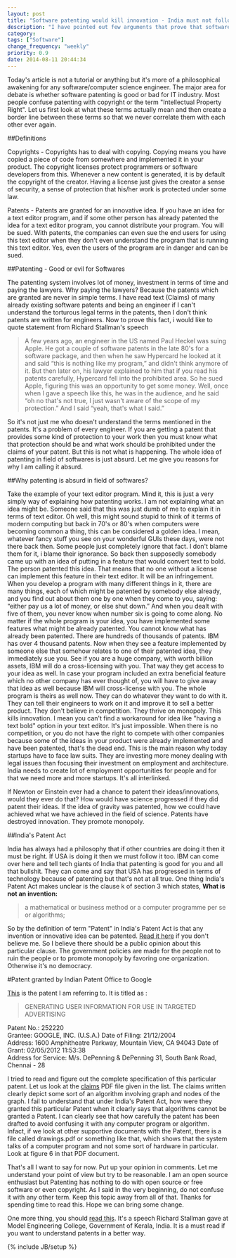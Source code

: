 ```yaml
---
layout: post
title: "Software patenting would kill innovation - India must not follow America"
description: "I have pointed out few arguments that prove that software patenting can be disastrous. Go on and read about it."
category:
tags: ["Software"]
change_frequency: "weekly"
priority: 0.9
date: 2014-08-11 20:44:34
---
```



Today's article is not a tutorial or anything but it's more of a philosophical awakening for any software/computer science engineer. The major area for debate is whether software patenting is good or bad for IT industry. Most people confuse patenting with copyright or the term "Intellectual Property Right". Let us first look at what these terms actually mean and then create a border line between these terms so that we never correlate them with each other ever again.

##Definitions

Copyrights - Copyrights has to deal with copying. Copying means you have copied a piece of code from somewhere and implemented it in your product. The copyright licenses protect programmers or software developers from this. Whenever a new content is generated, it is by default the copyright of the creator. Having a license just gives the creator a sense of security, a sense of protection that his/her work is protected under some law. 

Patents - Patents are granted for an innovative idea. If you have an idea for a text editor program, and if some other person has already patented the idea for a text editor program, you cannot distribute your program. You will be sued. With patents, the companies can even sue the end users for using this text editor when they don't even understand the program that is running this text editor. Yes, even the users of the program are in danger and can be sued. 

##Patenting - Good or evil for Softwares

The patenting system involves lot of money, investment in terms of time and paying the lawyers. Why paying the lawyers? Because the patents which are granted are never in simple terms. I have read text (Claims) of many already existing software patents and being an engineer if I can't understand the torturous legal terms in the patents, then I don't think patents are written for engineers.  Now to prove this fact, i would like to quote statement from Richard Stallman's speech 

> A few years ago, an engineer in the US named Paul Heckel was suing
> Apple. He got a couple of software patents in the late 80's for a
> software package, and then when he saw Hypercard he looked at it and
> said “this is nothing like my program,” and didn't think anymore of
> it. But then later on, his lawyer explained to him that if you read
> his patents carefully, Hypercard fell into the prohibited area. So he
> sued Apple, figuring this was an opportunity to get some money. Well,
> once when I gave a speech like this, he was in the audience, and he
> said “oh no that's not true, I just wasn't aware of the scope of my
> protection.” And I said “yeah, that's what I said.”

So it's not just me who doesn't understand the terms mentioned in the patents. It's a problem of every engineer. If you are getting a patent that provides some kind of protection to your work then you must know what that protection should be and what work should be prohibited under the claims of your patent. But this is not what is happening. The whole idea of patenting in field of softwares is just absurd. Let me give you reasons for why I am calling it absurd.

##Why patenting is absurd in field of softwares?

Take the example of your text editor program. Mind it, this is just a very simply way of explaining how patenting works. I am not explaining what an idea might be. Someone said that this was just dumb of me to explain it in terms of text editor. Oh well, this might sound stupid to think of it terms of modern computing but back in 70's or 80's when computers were becoming common a thing, this can be considered a golden idea. I mean, whatever fancy stuff you see on your wonderful GUIs these days, were not there back then. Some people just completely ignore that fact. I don't blame them for it, i blame their ignorance. So back then supposedly somebody came up with an idea of putting in a feature that would convert text to bold. The person patented this idea. That means that no one without a license can implement this feature in their text editor. It will be an infringement. When you develop a program with many different things in it, there are many things, each of which might be patented by somebody else already, and you find out about them one by one when they come to you, saying: “either pay us a lot of money, or else shut down.” And when you dealt with five of them, you never know when number six is going to come along. No matter if the whole program is your idea, you have implemented some features what might be already patented. You cannot know what has already been patented. There are hundreds of thousands of patents. 
IBM has over 4 thousand patents. Now when they see a feature implemented by someone else that somehow relates to one of their patented idea, they immediately sue you. See if you are a huge company, with worth billion assets, IBM will do a cross-licensing with you. That way they get access to your idea as well. In case your program included an extra beneficial feature which no other company has ever thought of, you will have to give away that idea as well because IBM will cross-license with you. The whole program is theirs as well now. They can do whatever they want to do with it. They can tell their engineers to work on it and improve it to sell a better product. They don't believe in competition. They thrive on monopoly. This kills innovation. I mean you can't find a workaround for idea like "having a text bold" option in your text editor. It's just impossible. When there is no competition, or you do not have the right to compete with other companies because some of the ideas in your product were already implemented and have been patented, that's the dead end. This is the main reason why today startups have to face law suits. They are investing more money dealing with legal issues than focusing their investment on employment and architecture. India needs to create lot of employment opportunities for people and for that we need more and more startups. It's all interlinked.

If Newton or Einstein ever had a chance to patent their ideas/innovations, would they ever do that? How would have science progressed if they did patent their ideas. If the idea of gravity was patented, how we could have achieved what we have achieved in the field of science. Patents have destroyed innovation. They promote monopoly. 

##India's Patent Act

India has always had a philosophy that if other countries are doing it then it must be right. If USA is doing it then we must follow it too. IBM can come over here and tell tech giants of India that patenting is good for you and all that bullshit. They can come and say that USA has progressed in terms of technology because of patenting but that's not at all true. 
One thing India's Patent Act makes unclear is the clause k of section 3 which states, **What is not an invention:**

> a mathematical or business method or a computer programme per se or algorithms; 

So by the definition of term "Patent" in India's Patent Act is that any invention or innovative idea can be patented.
[Read it here](http://ipindia.nic.in/ipr/patent/patent_Act_1970_28012013_book.pdf) if you don't believe me.
So I believe there should be a public opinion about this particular clause. The government policies are made for the people not to ruin the people or to promote monopoly by favoring one organization. Otherwise it's no democracy.

#Patent granted by Indian Patent Office to Google

[This](http://ipindiaonline.gov.in/patentsearch/GrantedSearch/ReportProjectPopUp.aspx?Appl_No=2812%2fCHENP%2f2006&Pbl_No=2812%2fCHENP%2f2006&Pat_No=252220) is the patent I am referring to. It is titled as :

> GENERATING USER INFORMATION FOR USE IN TARGETED ADVERTISING

Patent No.: 252220 	
Grantee: GOOGLE, INC. (U.S.A.)
Date of Filing: 21/12/2004	
Address: 1600 Amphitheatre Parkway, Mountain View, CA 94043
Date of Grant: 02/05/2012 11:53:38	
Address for Service: M/s. DePenning & DePenning 31, South Bank Road, Chennai - 28

I tried to read and figure out the complete specification of this particular patent. Let us look at the [claims](http://ipindiaonline.gov.in/patentsearch/GrantedSearch/viewdoc.aspx?id=BbBUCFyI11gslhYdXmFSgA==&loc=egcICQiyoj82NGgGrC5ChA==) PDF file given in the list. 
The claims written clearly depict some sort of an algorithm involving graph and nodes of the graph. I fail to understand that under India's Patent Act, how were they granted this particular Patent when it clearly says that algorithms cannot be granted a Patent. I can clearly see that how carefully the patent has been drafted to avoid confusing it with any computer program or algorithm. Infact, if we look at other supportive documents with the Patent, there is a file called drawings.pdf or something like that, which shows that the system talks of a computer program and not some sort of hardware in particular. Look at figure 6 in that PDF document. 

That's all I want to say for now. Put up your opinion in comments. Let me understand your point of view but try to be reasonable. I am an open source enthusiast but Patenting has nothing to do with open source or free software or even copyright. As I said in the very beginning, do not confuse it with any other term. Keep this topic away from all of that. 
Thanks for spending time to read this. Hope we can bring some change. 

One more thing, you should [read this](https://www.gnu.org/philosophy/stallman-mec-india.html). It's a speech Richard Stallman gave at Model Engineering College, Government of Kerala, India. It is a must read if you want to understand patents in a better way.

{% include JB/setup %}
